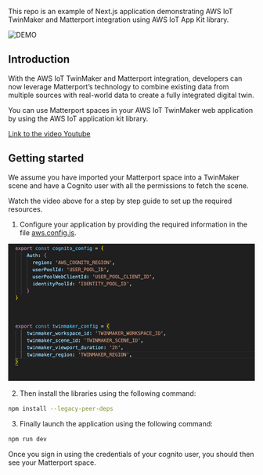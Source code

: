 This repo is an example of Next.js application demonstrating AWS IoT TwinMaker and Matterport integration using AWS IoT App Kit library. 

![DEMO](./docs/images/demo.png)

## Introduction 

With the AWS IoT TwinMaker and Matterport integration, developers can now leverage Matterport’s technology to combine existing data from multiple sources with real-world data to create a fully integrated digital twin. 

You can use Matterport spaces in your AWS IoT TwinMaker web application by using the AWS IoT application kit library. 

[Link to the video Youtube](https://broadcast.amazon.com/videos/832879)

## Getting started

We assume you have imported your Matterport space into a TwinMaker scene and have a Cognito user with all the permissions to fetch the scene. 

Watch the video above for a step by step guide to set up the required resources. 

1) Configure your application by providing the required information in the file [aws.config.js](./aws.config.ts). 

![AWS CONFIG FILE](./docs/images/awsconfig.png)


2) Then install the libraries using the following command: 

```bash
npm install --legacy-peer-deps
```

3) Finally launch the application using the following command: 

```bash
npm run dev 
```

Once you sign in using the credentials of your cognito user, you should then see your Matterport space. 